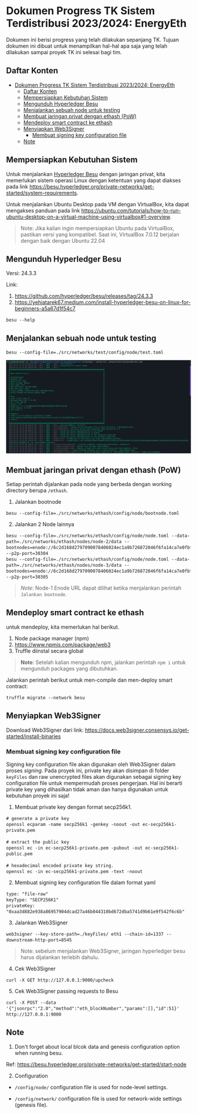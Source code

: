 # Dokumen Progress TK Sistem Terdistribusi 2023/2024: EnergyEth

Dokumen ini berisi progress yang telah dilakukan sepanjang TK. Tujuan dokumen ini dibuat untuk menampilkan hal-hal apa saja yang telah dilakukan sampai proyek TK ini selesai bagi tim.

## Daftar Konten

- [Dokumen Progress TK Sistem Terdistribusi 2023/2024: EnergyEth](#dokumen-progress-tk-sistem-terdistribusi-20232024-energyeth)
  - [Daftar Konten](#daftar-konten)
  - [Mempersiapkan Kebutuhan Sistem](#mempersiapkan-kebutuhan-sistem)
  - [Mengunduh Hyperledger Besu](#mengunduh-hyperledger-besu)
  - [Menjalankan sebuah node untuk testing](#menjalankan-sebuah-node-untuk-testing)
  - [Membuat jaringan privat dengan ethash (PoW)](#membuat-jaringan-privat-dengan-ethash-pow)
  - [Mendeploy smart contract ke ethash](#mendeploy-smart-contract-ke-ethash)
  - [Menyiapkan Web3Signer](#menyiapkan-web3signer)
    - [Membuat signing key configuration file](#membuat-signing-key-configuration-file)
  - [Note](#note)

## Mempersiapkan Kebutuhan Sistem

Untuk menjalankan [Hyperledger Besu](https://besu.hyperledger.org/) dengan jaringan privat, kita memerlukan sistem operasi Linux dengan ketentuan yang dapat diakses pada link <https://besu.hyperledger.org/private-networks/get-started/system-requirements>.

Untuk menjalankan Ubuntu Desktop pada VM dengan VirtualBox, kita dapat mengakses panduan pada link <https://ubuntu.com/tutorials/how-to-run-ubuntu-desktop-on-a-virtual-machine-using-virtualbox#1-overview>.  

> Note: Jika kalian ingin mempersiapkan Ubuntu pada VirtualBox, pastikan versi yang kompatibel. Saat ini, VirtualBox 7.0.12 berjalan dengan baik dengan Ubuntu 22.04

## Mengunduh Hyperledger Besu

Versi: 24.3.3

Link:

1. <https://github.com/hyperledger/besu/releases/tag/24.3.3>
2. <https://yehiatarek67.medium.com/install-hyperledger-besu-on-linux-for-beginners-a5a67d1f54c7>

```shell
besu --help
```

## Menjalankan sebuah node untuk testing

```shell
besu --config-file=./src/networks/test/config/node/test.toml
```

![Node Test](/screenshot/node_test.png)

## Membuat jaringan privat dengan ethash (PoW)

Setiap perintah dijalankan pada node yang berbeda dengan working directory berupa `/ethash`.

1. Jalankan bootnode

  ```shell
  besu --config-file=./src/networks/ethash/config/node/bootnode.toml
  ```

2. Jalankan 2 Node lainnya

  ```shell
  besu --config-file=./src/networks/ethash/config/node/node.toml --data-path=./src/networks/ethash/nodes/node-2/data --bootnodes=enode://6c2d168d2797090078406024ec1a9b726872046f6fa14ca7e0fbf448912a56fedd337c3908f2d9e66b98e7dc0f8024fcf41707d844dafbca530cbad4482a4edc@127.0.0.1:30303 --p2p-port=30304
  besu --config-file=./src/networks/ethash/config/node/node.toml --data-path=./src/networks/ethash/nodes/node-3/data --bootnodes=enode://6c2d168d2797090078406024ec1a9b726872046f6fa14ca7e0fbf448912a56fedd337c3908f2d9e66b98e7dc0f8024fcf41707d844dafbca530cbad4482a4edc@127.0.0.1:30303 --p2p-port=30305
  ```

  > *Note*: Node-1 Enode URL dapat dilihat ketika menjalankan perintah `Jalankan bootnode`.

## Mendeploy smart contract ke ethash

untuk mendeploy, kita memerlukan hal berikut.

1. Node package manager (npm)
2. <https://www.npmjs.com/package/web3>
3. Truffle diinstal secara global

> **Note**: Setelah kalian mengunduh npm, jalankan perintah `npm i` untuk mengunduh packages yang dibutuhkan.

Jalankan perintah berikut untuk men-compile dan men-deploy smart contract:

```shell
truffle migrate --network besu
```

## Menyiapkan Web3Signer

Download Web3Signer dari link: <https://docs.web3signer.consensys.io/get-started/install-binaries>

### Membuat signing key configuration file

Signing key configuration file akan digunakan oleh Web3Signer dalam proses *signing*. Pada proyek ini, private key akan disimpan di folder `keyFiles` dan raw unencrypted files akan digunakan sebagai signing key configuration file untuk mempermudah proses pengerjaan. Hal ini berarti private key yang dihasilkan tidak aman dan hanya digunakan untuk kebutuhan proyek ini saja!

1. Membuat private key dengan format secp256k1.

```shell
# generate a private key
openssl ecparam -name secp256k1 -genkey -noout -out ec-secp256k1-private.pem

# extract the public key
openssl ec -in ec-secp256k1-private.pem -pubout -out ec-secp256k1-public.pem

# hexadecimal encoded private key string.
openssl ec -in ec-secp256k1-private.pem -text -noout
```

2. Membuat signing key configuration file dalam format yaml

```shell
type: "file-raw"
keyType: "SECP256K1"
privateKey: "0xaa3d882e938a86957904dcad27a46b044310bd672dba5741d9b61e9f542f6c6b"
```

3. Jalankan Web3Signer

```shell
web3signer --key-store-path=./keyFiles/ eth1 --chain-id=1337 --downstream-http-port=8545
```

> Note: sebelum menjalankan Web3Signer, jaringan hyperledger besu harus dijalankan terlebih dahulu.

4. Cek Web3Signer

```shell
curl -X GET http://127.0.0.1:9000/upcheck
```

5. Cek Web3Signer passing requests to Besu

```shell
curl -X POST --data '{"jsonrpc":"2.0","method":"eth_blockNumber","params":[],"id":51}' http://127.0.0.1:9000
```

## Note

1. Don't forget about local blcok data and genesis configuration option when running besu.

  Ref: <https://besu.hyperledger.org/private-networks/get-started/start-node>

2. Configuration

- `/config/node/` configuration file is used for node-level settings.

- `/config/network/` configuration file is used for network-wide settings (genesis file).
